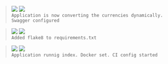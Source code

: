 > ![](https://img.shields.io/badge/Out_08,_2022-black) ![](https://img.shields.io/badge/v0.2.0-FEAT-blue)  
> `Application is now converting the currencies dynamically. Swagger configured`

> ![](https://img.shields.io/badge/Out_07,_2022-black) ![](https://img.shields.io/badge/v0.1.1-FIX-green)  
> `Added flake8 to requirements.txt`

> ![](https://img.shields.io/badge/Out_07,_2022-black) ![](https://img.shields.io/badge/v0.1.0-FEAT-blue)  
> `Application runnig index. Docker set. CI config started`